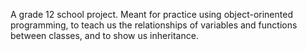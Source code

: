 A grade 12 school project. Meant for practice using object-orinented programming, to teach us the relationships of variables and functions between classes, and to show us inheritance. 
